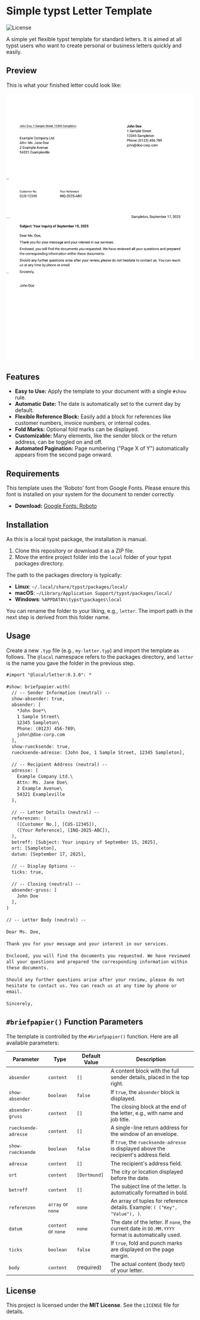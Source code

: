 # Simple typst Letter Template

![License](https://img.shields.io/badge/License-MIT-blue.svg)

A simple yet flexible typst template for standard letters. It is aimed at all typst users who want to create personal or business letters quickly and easily.

## Preview

This is what your finished letter could look like:

![Preview of a letter created with the template](img/page1.png)

## Features

* **Easy to Use:** Apply the template to your document with a single `#show` rule.
* **Automatic Date:** The date is automatically set to the current day by default.
* **Flexible Reference Block:** Easily add a block for references like customer numbers, invoice numbers, or internal codes.
* **Fold Marks:** Optional fold marks can be displayed.
* **Customizable:** Many elements, like the sender block or the return address, can be toggled on and off.
* **Automated Pagination:** Page numbering ("Page X of Y") automatically appears from the second page onward.

## Requirements

This template uses the 'Roboto' font from Google Fonts. Please ensure this font is installed on your system for the document to render correctly.

* **Download:** [Google Fonts: Roboto](https://fonts\.google\.com/specimen/Roboto)


## Installation

As this is a local typst package, the installation is manual.

1. Clone this repository or download it as a ZIP file.
2. Move the entire project folder into the `local` folder of your typst packages directory.

The path to the packages directory is typically:
* **Linux**: `~/.local/share/typst/packages/local/`
* **macOS**: `~/Library/Application Support/typst/packages/local/`
* **Windows**: `%APPDATA%\typst\packages\local`

You can rename the folder to your liking, e.g., `letter`. The import path in the next step is derived from this folder name.

## Usage

Create a new `.typ` file (e.g., `my-letter.typ`) and import the template as follows. The `@local` namespace refers to the packages directory, and `letter` is the name you gave the folder in the previous step.

```typst
#import "@local/letter:0.3.0": *

#show: briefpapier.with(
  // -- Sender Information (neutral) --
  show-absender: true,
  absender: [
    *John Doe*\
    1 Sample Street\
    12345 Sampleton\
    Phone: (0123) 456-789\
    john\@doe-corp.com
  ],
  show-ruecksende: true,
  ruecksende-adresse: [John Doe, 1 Sample Street, 12345 Sampleton],
  
  // -- Recipient Address (neutral) --
  adresse: [
    Example Company Ltd.\
    Attn: Ms. Jane Doe\
    2 Example Avenue\
    54321 Exampleville
  ],

  // -- Letter Details (neutral) --
  referenzen: (
    ([Customer No.], [CUS-12345]),
    ([Your Reference], [INQ-2025-ABC]),
  ),
  betreff: [Subject: Your inquiry of September 15, 2025],
  ort: [Sampleton],
  datum: [September 17, 2025],

  // -- Display Options --
  ticks: true,

  // -- Closing (neutral) --
  absender-gruss: [
    John Doe
  ],
)

// -- Letter Body (neutral) --

Dear Ms. Doe,

Thank you for your message and your interest in our services.

Enclosed, you will find the documents you requested. We have reviewed all your questions and prepared the corresponding information within these documents.

Should any further questions arise after your review, please do not hesitate to contact us. You can reach us at any time by phone or email.

Sincerely,
```

## `#briefpapier()` Function Parameters

The template is controlled by the `#briefpapier()` function. Here are all available parameters:

| Parameter             | Type               | Default Value                              | Description                                                                                             |
| ----------------------- | -------------------- | ---------------------------------------- | ------------------------------------------------------------------------------------------------------------ |
| `absender`            | `content`          | `[]`                                       | A content block with the full sender details, placed in the top right.                                  |
| `show-absender`       | `boolean`          | `false`                                    | If `true`, the `absender` block is displayed.                                                           |
| `absender-gruss`      | `content`          | `[]`                                       | The closing block at the end of the letter, e.g., with name and job title.                              |
| `ruecksende-adresse`  | `content`          | `[]`                                       | A single-line return address for the window of an envelope.                                             |
| `show-ruecksende`     | `boolean`          | `false`                                    | If `true`, the `ruecksende-adresse` is displayed above the recipient's address field.                   |
| `adresse`             | `content`          | `[]`                                       | The recipient's address field.                                                                          |
| `ort`                 | `content`          | `[Dortmund]`                               | The city or location displayed before the date.                                                         |
| `betreff`             | `content`          | `[]`                                       | The subject line of the letter. Is automatically formatted in bold.                                     |
| `referenzen`          | `array` or `none`  | `none`                                     | An array of tuples for reference details. Example: `( ("Key", "Value"), )`.                             |
| `datum`               | `content` or `none`| `none`                                     | The date of the letter. If `none`, the current date in `DD.MM.YYYY` format is automatically used.       |
| `ticks`               | `boolean`          | `false`                                    | If `true`, fold and punch marks are displayed on the page margin.                                       |
| `body`                | `content`          | (required)                                 | The actual content (body text) of your letter.                                                          |

## License

This project is licensed under the **MIT License**. See the `LICENSE` file for details.
